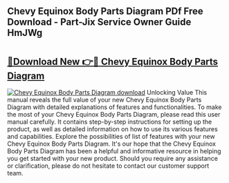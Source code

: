## Chevy Equinox Body Parts Diagram PDf Free Download - Part-Jix Service Owner Guide HmJWg

# <h2><a href="http://dfjh8pc.blite.top/?on=Chevy+Equinox+Body+Parts+Diagram">🔗Download New 👉🔴 Chevy Equinox Body Parts Diagram</a></h2>

[![Chevy Equinox Body Parts Diagram download](https://i.imgur.com/lujVjoI.png)](http://dfjh8pc.blite.top/?on=Chevy+Equinox+Body+Parts+Diagram)
Unlocking Value This manual reveals the full value of your new Chevy Equinox Body Parts Diagram with detailed explanations of features and functionalities. To make the most of your Chevy Equinox Body Parts Diagram, please read this user manual carefully. It contains step-by-step instructions for setting up the product, as well as detailed information on how to use its various features and capabilities. Explore the possibilities of list of features with your new Chevy Equinox Body Parts Diagram. It's our hope that the Chevy Equinox Body Parts Diagram has been a helpful and informative resource in helping you get started with your new product. Should you require any assistance or clarification, please do not hesitate to contact our customer support team.
